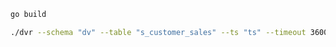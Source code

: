 ```bash 
go build
```

```bash 
./dvr --schema "dv" --table "s_customer_sales" --ts "ts" --timeout 3600
```